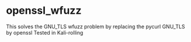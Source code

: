 # openssl_wfuzz
This solves the GNU_TLS wfuzz problem by replacing the pycurl GNU_TLS by openssl 
Tested in Kali-rolling
